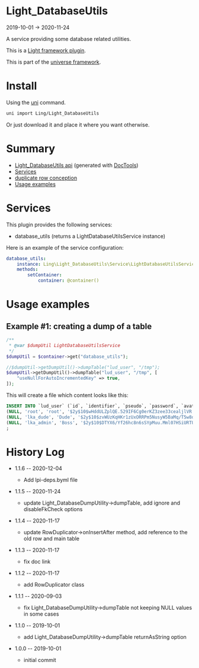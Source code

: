 Light_DatabaseUtils
===========
2019-10-01 -> 2020-11-24



A service providing some database related utilities.


This is a [Light framework plugin](https://github.com/lingtalfi/Light/blob/master/doc/pages/plugin.md).

This is part of the [universe framework](https://github.com/karayabin/universe-snapshot).


Install
==========
Using the [uni](https://github.com/lingtalfi/universe-naive-importer) command.
```bash
uni import Ling/Light_DatabaseUtils
```

Or just download it and place it where you want otherwise.






Summary
===========
- [Light_DatabaseUtils api](https://github.com/lingtalfi/Light_DatabaseUtils/blob/master/doc/api/Ling/Light_DatabaseUtils.md) (generated with [DocTools](https://github.com/lingtalfi/DocTools))
- [Services](#services)
- [duplicate row conception](https://github.com/lingtalfi/Light_DatabaseUtils/blob/master/doc/pages/duplicate-row.conception.md)
- [Usage examples](#usage-examples)




Services
=========


This plugin provides the following services:

- database_utils (returns a LightDatabaseUtilsService instance)



Here is an example of the service configuration:

```yaml
database_utils:
    instance: Ling\Light_DatabaseUtils\Service\LightDatabaseUtilsService
    methods:
        setContainer:
            container: @container()

```

Usage examples
=============

Example #1: creating a dump of a table
---------

```php
/**
 * @var $dumpUtil LightDatabaseUtilsService
 */
$dumpUtil = $container->get("database_utils");

//$dumpUtil->getDumpUtil()->dumpTable("lud_user", "/tmp");
$dumpUtil->getDumpUtil()->dumpTable("lud_user", "/tmp", [
    "useNullForAutoIncrementedKey" => true,
]);
```

This will create a file which content looks like this:

```sql 
INSERT INTO `lud_user` (`id`, `identifier`, `pseudo`, `password`, `avatar_url`, `extra`) VALUES 
(NULL, 'root', 'root', '$2y$10$wHddULZplQE.529IF6Cg0erKZ3zee33cealjlVR.PfLFSVQGQC5yG', '/plugins/Light_Kit_Admin/img/avatars/root_avatar.png', 'a:0:{}'),
(NULL, 'lka_dude', 'Dude', '$2y$10$zvWUzKqHKr1zUxORRPm5NusyW5BaMq/T5w8dEq0xjcYpCxZLlzkbW', '/plugins/Light_Kit_Admin/img/avatars/user_avatar.png', 'a:0:{}'),
(NULL, 'lka_admin', 'Boss', '$2y$10$DTYX6/Yf26hc8n6sSYpMuu.Mml07HSiURTUROdPwfVVY850pIxR/i', '/plugins/Light_Kit_Admin/img/avatars/lka_admin.png', 'a:0:{}')
;

```




History Log
=============

- 1.1.6 -- 2020-12-04

    - Add lpi-deps.byml file

- 1.1.5 -- 2020-11-24

    - update Light_DatabaseDumpUtility->dumpTable, add ignore and disableFkCheck options
    
- 1.1.4 -- 2020-11-17

    - update RowDuplicator->onInsertAfter method, add reference to the old row and main table
    
- 1.1.3 -- 2020-11-17

    - fix doc link
    
- 1.1.2 -- 2020-11-17

    - add RowDuplicator class
    
- 1.1.1 -- 2020-09-03

    - fix Light_DatabaseDumpUtility->dumpTable not keeping NULL values in some cases
    
- 1.1.0 -- 2019-10-01

    - add Light_DatabaseDumpUtility->dumpTable returnAsString option
    
- 1.0.0 -- 2019-10-01

    - initial commit